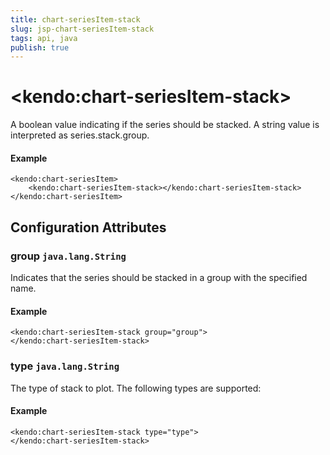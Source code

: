 ```yaml
---
title: chart-seriesItem-stack
slug: jsp-chart-seriesItem-stack
tags: api, java
publish: true
---
```


# \<kendo:chart-seriesItem-stack\>

A boolean value indicating if the series should be stacked.
A string value is interpreted as series.stack.group.

#### Example
    <kendo:chart-seriesItem>
        <kendo:chart-seriesItem-stack></kendo:chart-seriesItem-stack>
    </kendo:chart-seriesItem>

## Configuration Attributes

### group `java.lang.String`

Indicates that the series should be stacked in a group with the specified name.

#### Example
    <kendo:chart-seriesItem-stack group="group">
    </kendo:chart-seriesItem-stack>

### type `java.lang.String`

The type of stack to plot. The following types are supported:

#### Example
    <kendo:chart-seriesItem-stack type="type">
    </kendo:chart-seriesItem-stack>

